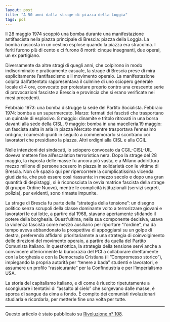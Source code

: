 ```yaml
---
layout: post
title: "A 50 anni dalla strage di piazza della Loggia"
tags: pol
---
```

Il 28 maggio 1974 scoppiò una bomba durante una manifestazione antifascista nella piazza principale di Brescia: piazza della Loggia. La bomba nascosta in un cestino esplose quando la piazza era stracolma. I feriti furono più di cento e ci furono 8 morti: cinque insegnanti, due operai, un ex partigiano.

Diversamente da altre stragi di quegli anni, che colpirono in modo indiscriminato e praticamente casuale, la strage di Brescia prese di mira esplicitamente l’antifascismo e il movimento operaio. La manifestazione colpita dall’attentato rappresentava il culmine di uno sciopero generale locale di 4 ore, convocato per protestare proprio contro una crescente serie di provocazioni fasciste a Brescia e provincia che si erano verificate nei mesi precedenti.

Febbraio 1973: una bomba distrugge la sede del Partito Socialista. Febbraio 1974: bomba a un supermercato. Marzo: fermati dei fascisti che trasportano un quintale di esplosivo. 8 maggio: dinamite e tritolo ritrovati in una borsa davanti alla sede della CISL. 9 maggio: bomba in una macelleria.19 maggio: un fascista salta in aria in piazza Mercato mentre trasportava l’ennesimo ordigno; i camerati giunti in seguito a commemorarlo si scontrano coi lavoratori che presidiano la piazza. Altri ordigni alla CISL e alla CGIL.

Nelle intenzioni dei sindacati, lo sciopero convocato da CGIL-CISL-UIL doveva mettere fine all’escalation terroristica nera. Dopo la strage del 28 maggio, la risposta delle masse fu ancora più vasta, e a Milano addirittura mezzo milione di persone scesero in piazza in solidarietà con le vittime di Brescia.
Non c’è spazio qui per ripercorrere la complicatissima vicenda giudiziaria, che può essere così riassunta: in mezzo secolo e dopo una gran quantità di depistaggi, si è riconosciuta la ovvia matrice fascista della strage (il gruppo Ordine Nuovo), mentre le complicità istituzionali (servizi segreti, polizia), pur evidenti, sono rimaste impunite.

La strage di Brescia fu parte della “strategia della tensione”: un disegno politico senza scrupoli della classe dominante volto a terrorizzare giovani e lavoratori le cui lotte, a partire dal 1968, stavano apertamente sfidando il potere della borghesia. Quest'ultima, nella sua componente decisiva, usava la violenza fascista come mezzo ausiliario per riportare “l'ordine”, ma da tempo aveva abbandonato la prospettiva di appoggiarsi su un golpe di destra, preferendo affidarsi prioritariamnte a una strategia di coinvolgimento delle direzioni del movimento operaio, a partire da quella del Partito Comunista Italiano.
In quest’ottica, la strategia della tensione servì anche a convincere ulteriormente la burocrazia del PCI a collaborare direttamente con la borghesia e con la Democrazia Cristiana (il ”Compromesso storico”), impiegando la propria autorità per “tenere a bada” studenti e lavoratori, e assumere un profilo “rassicurante” per la Confindustria e per l’imperialismo USA.

La storia del capitalismo italiano, e di come è riuscito ripetutamente a scongiurare i tentativi di “assalto al cielo” che sorgevano dalle masse, è sporca di sangue da cima a fondo. È compito dei comunisti rivoluzionari studiarla e ricordarla, per metterle fine una volta per tutte.

***

Questo articolo è stato pubblicato su [Rivoluzione n° 108](https://rivoluzione.red/giornale/).